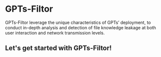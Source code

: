 # GPTs-Filtor
GPTs-Filtor leverage the unique characteristics of GPTs’ deployment, to conduct in-depth analysis and detection of file knowledge leakage at both user interaction and network transmission levels.

## Let's get started with GPTs-Filtor!
